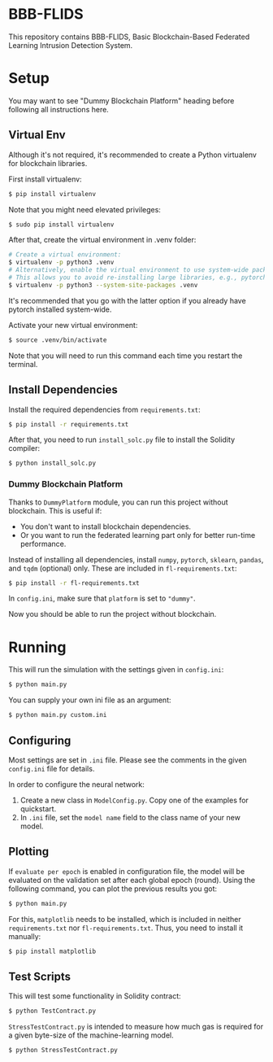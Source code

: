 # BBB-FLIDS

This repository contains BBB-FLIDS, Basic Blockchain-Based Federated Learning Intrusion Detection System.


# Setup

You may want to see "Dummy Blockchain Platform" heading before following all instructions here.

## Virtual Env

Although it's not required, it's recommended to create a Python virtualenv for blockchain libraries.

First install virtualenv:
```sh
$ pip install virtualenv
```

Note that you might need elevated privileges:
```sh
$ sudo pip install virtualenv
```

After that, create the virtual environment in .venv folder:
```sh
# Create a virtual environment:
$ virtualenv -p python3 .venv
# Alternatively, enable the virtual environment to use system-wide packages:
# This allows you to avoid re-installing large libraries, e.g., pytorch
$ virtualenv -p python3 --system-site-packages .venv
```
It's recommended that you go with the latter option if you already have pytorch installed system-wide.


Activate your new virtual environment:
```sh
$ source .venv/bin/activate
```
Note that you will need to run this command each time you restart the terminal.

## Install Dependencies

Install the required dependencies from `requirements.txt`:
```sh
$ pip install -r requirements.txt
```

After that, you need to run `install_solc.py` file to install the Solidity compiler:
```sh
$ python install_solc.py
```

### Dummy Blockchain Platform

Thanks to `DummyPlatform` module, you can run this project without blockchain.
This is useful if:
- You don't want to install blockchain dependencies.
- Or you want to run the federated learning part only for better run-time performance.

Instead of installing all dependencies, install `numpy`, `pytorch`, `sklearn`, `pandas`, and `tqdm` (optional) only.
These are included in `fl-requirements.txt`:
```sh
$ pip install -r fl-requirements.txt
```

In `config.ini`, make sure that `platform` is set to `"dummy"`.

Now you should be able to run the project without blockchain.



# Running

This will run the simulation with the settings given in `config.ini`:
```sh
$ python main.py
```

You can supply your own ini file as an argument:
```sh
$ python main.py custom.ini
```

## Configuring

Most settings are set in `.ini` file.
Please see the comments in the given `config.ini` file for details.

In order to configure the neural network:
1. Create a new class in `ModelConfig.py`. Copy one of the examples for quickstart.
2. In `.ini` file, set the `model name` field to the class name of your new model.


## Plotting

If `evaluate per epoch` is enabled in configuration file, the model will be evaluated on the validation set after each global epoch (round).
Using the following command, you can plot the previous results you got:
```sh
$ python main.py
```

For this, `matplotlib` needs to be installed, which is included in neither `requirements.txt` nor `fl-requirements.txt`.
Thus, you need to install it manually:
```sh
$ pip install matplotlib
```

## Test Scripts

This will test some functionality in Solidity contract:
```sh
$ python TestContract.py
```

`StressTestContract.py` is intended to measure how much gas is required for a given byte-size of the machine-learning model.
```sh
$ python StressTestContract.py
```

